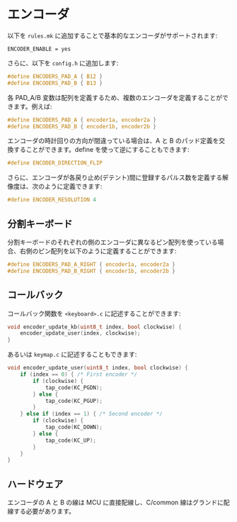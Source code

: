 # エンコーダ

<!---
  original document: 0.8.123:docs/feature_encoders.md
  git diff 0.9.43 HEAD -- docs/feature_encoders.md | cat
-->

以下を `rules.mk` に追加することで基本的なエンコーダがサポートされます:

```make
ENCODER_ENABLE = yes
```

さらに、以下を `config.h` に追加します:

```c
#define ENCODERS_PAD_A { B12 }
#define ENCODERS_PAD_B { B13 }
```

各 PAD_A/B 変数は配列を定義するため、複数のエンコーダを定義することができます。例えば:

```c
#define ENCODERS_PAD_A { encoder1a, encoder2a }
#define ENCODERS_PAD_B { encoder1b, encoder2b }
```

エンコーダの時計回りの方向が間違っている場合は、A と B のパッド定義を交換することができます。define を使って逆にすることもできます:

```c
#define ENCODER_DIRECTION_FLIP
```

さらに、エンコーダが各戻り止め(デテント)間に登録するパルス数を定義する解像度は、次のように定義できます:

```c
#define ENCODER_RESOLUTION 4
```

## 分割キーボード

分割キーボードのそれぞれの側のエンコーダに異なるピン配列を使っている場合、右側のピン配列を以下のように定義することができます:

```c
#define ENCODERS_PAD_A_RIGHT { encoder1a, encoder2a }
#define ENCODERS_PAD_B_RIGHT { encoder1b, encoder2b }
```

## コールバック

コールバック関数を `<keyboard>.c` に記述することができます:

```c
void encoder_update_kb(uint8_t index, bool clockwise) {
    encoder_update_user(index, clockwise);
}
```

あるいは `keymap.c` に記述することもできます:

```c
void encoder_update_user(uint8_t index, bool clockwise) {
    if (index == 0) { /* First encoder */
        if (clockwise) {
            tap_code(KC_PGDN);
        } else {
            tap_code(KC_PGUP);
        }
    } else if (index == 1) { /* Second encoder */
        if (clockwise) {
            tap_code(KC_DOWN);
        } else {
            tap_code(KC_UP);
        }
    }
}
```

## ハードウェア

エンコーダの A と B の線は MCU に直接配線し、C/common 線はグランドに配線する必要があります。
